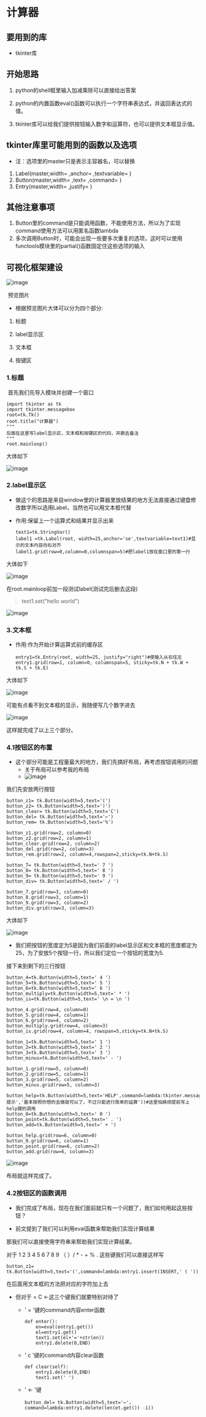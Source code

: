 # 计算器

## 要用到的库

- tkinter库

## 开始思路

1. python的shell框里输入加减乘除可以直接给出答案

2. python的内置函数eval()函数可以执行一个字符串表达式，并返回表达式的值。

3. tkinter库可以给我们提供按钮输入数字和运算符，也可以提供文本框显示值。

## tkinter库里可能用到的函数以及选项

- 注：选项里的master只是表示主容器名，可以替换

1. Label(master,width= ,anchor= ,textvariable= )
2. Button(master,width= ,text= ,command= )
3. Entry(master,width= ,justify= )

## 其他注意事项

1. Button里的command是只能调用函数，不能使用方法，所以为了实现command使用方法可以用匿名函数lambda
2. 多次调用Button时，可能会出现一些要多次重复的选项，这时可以使用functools模块里的partial()函数固定住这些选项的输入

## 可视化框架建设

![image](https://raw.githubusercontent.com/prometheus-code/tk-/master/image/1.jpg)

​																		预览图片

- 根据预览图片大体可以分为四个部分:

1. 标题

2. label显示区

3. 文本框

4. 按键区

### 1.标题

​	首先我们先导入模块并创建一个窗口

~~~
import tkinter as tk
import tkinter.messagebox 
root=tk.Tk()
root.title("计算器")
"""
后面在这里写label显示区，文本框和按键区的代码，并删去备注
"""
root.mainloop()
~~~

大体如下

![image](https://raw.githubusercontent.com/prometheus-code/tk-/master/image/3.jpg)

### 2.label显示区

- 做这个的思路是来自window里的计算器里放结果的地方无法直接通过键盘修改数字所以选用Label，当然也可以用文本框代替

- 作用:保留上一个运算式和结果并显示出来

  ~~~
  text1=tk.StringVar()
  label1 =tk.Label(root, width=25,anchor='se',textvariable=text1)#显示的文本内容向右对齐
  label1.grid(row=0,column=0,columnspan=5)#把label1放在窗口里的第一行
  ~~~

大体如下

![image](https://raw.githubusercontent.com/prometheus-code/tk-/master/image/4.jpg)

   在root.mainloop前加一段测试label(测试完后删去这段)

> text1.set("hello world")

 ![image](https://raw.githubusercontent.com/prometheus-code/tk-/master/image/5.jpg)

 ### 3.文本框

- 作用:作为开始计算运算式前的缓存区

  ~~~
  entry1=tk.Entry(root, width=25, justify="right")#使输入从右往左 
  entry1.grid(row=1, column=0, columnspan=5, sticky=tk.N + tk.W + tk.S + tk.E)
  ~~~

大体如下

![image](https://raw.githubusercontent.com/prometheus-code/tk-/master/image/6.jpg)

可能有点看不到文本框的显示，我随便写几个数字进去

![image](https://raw.githubusercontent.com/prometheus-code/tk-/master/image/7.jpg)

这样就完成了以上三个部分。

### 4.1按钮区的布置

- 这个部分可能是工程量最大的地方，我们先搞好布局，再考虑按钮调用的问题
  - 关于布局可以参考我的布局
  - ![image](https://raw.githubusercontent.com/prometheus-code/tk-/master/image/1.jpg)

我们先安放两行按钮

~~~
button_z1= tk.Button(width=5,text='(') 
button_z2= tk.Button(width=5,text=')')
button_clear= tk.Button(width=5,text='C')
button_del= tk.Button(width=5,text='←')
button_rem= tk.Button(width=5,text='%')

button_z1.grid(row=2, column=0)
button_z2.grid(row=2, column=1)
button_clear.grid(row=2, column=2)
button_del.grid(row=2, column=3)
button_rem.grid(row=2, column=4,rowspan=2,sticky=tk.N+tk.S)

button_7= tk.Button(width=5,text=' 7 ')
button_8= tk.Button(width=5,text=' 8 ')
button_9= tk.Button(width=5,text=' 9 ')
button_div= tk.Button(width=5,text=' / ')
        
button_7.grid(row=3, column=0)
button_8.grid(row=3, column=1)
button_9.grid(row=3, column=2)
button_div.grid(row=3, column=3)
~~~

大体如下

![image](https://raw.githubusercontent.com/prometheus-code/tk-/master/image/8.jpg)



- 我们把按钮的宽度定为5是因为我们前面的label显示区和文本框的宽度都定为25，为了安放5个按钮一行，所以我们定位一个按钮的宽度为5.



接下来到剩下的三行按钮

~~~
button_4=tk.Button(width=5,text=' 4 ')
button_5=tk.Button(width=5,text=' 5 ')
button_6=tk.Button(width=5,text=' 6 ')
button_multiply=tk.Button(width=5,text=' * ')
button_is=tk.Button(width=5,text=' \n = \n ')

button_4.grid(row=4, column=0)
button_5.grid(row=4, column=1)
button_6.grid(row=4, column=2)
button_multiply.grid(row=4, column=3)
button_is.grid(row=4, column=4, rowspan=5,sticky=tk.N+tk.S)

button_1=tk.Button(width=5,text=' 1 ')
button_2=tk.Button(width=5,text=' 2 ')
button_3=tk.Button(width=5,text=' 3 ')
button_minus=tk.Button(width=5,text=' - ')

button_1.grid(row=5, column=0)
button_2.grid(row=5, column=1)
button_3.grid(row=5, column=2)
button_minus.grid(row=5, column=3)

button_help=tk.Button(width=5,text='HELP',command=lambda:tkinter.messagebox.showinfo('\
提示','基本按照你想的去做就可以了，不过只能进行简单的运算'))#这里怕麻烦提前写上help键的调用
button_0=tk.Button(width=5,text=' 0 ')
button_point=tk.Button(width=5,text=' . ')
button_add=tk.Button(width=5,text=' + ')

button_help.grid(row=6, column=0)
button_0.grid(row=6, column=1)
button_point.grid(row=6, column=2)
button_add.grid(row=6, column=3)
~~~

![image](https://raw.githubusercontent.com/prometheus-code/tk-/master/image/1.jpg)

布局就这样完成了。

### 4.2按钮区的函数调用

- 我们完成了布局，现在在我们面前就只有一个问题了，我们如何用起这些按钮？

- 前文提到了我们可以利用eval函数来帮助我们实现计算结果

那我们可以直接使用字符串来帮助我们实现计算结果。

对于 1 2 3 4 5 6 7 8 9 （ ）/ * - + % . 这些键我们可以直接这样写

~~~
button_z1= tk.Button(width=5,text='(',command=lambda:entry1.insert(INSERT,' ( '))
~~~

在后面用文本框的方法把对应的字符加上去



- 但对于 = C ←这三个键我们就要特别对待了

  - ' = '键的command内容enter函数

    ~~~
    def enter():
    	en=eval(entry1.get())
    	el=entry1.get()
    	text1.set(el+'='+str(en))
    	entry1.delete(0,END)
    ~~~

  - ' c '键的command内容clear函数

    ~~~
    def clear(self):
    	entry1.delete(0,END)
    	text1.set(' ')
    ~~~

  - ' ← '键

    ~~~
    button_del= tk.Button(width=5,text='←'，command=lambda:entry1.delete(len(et.get()) -1))
    ~~~
